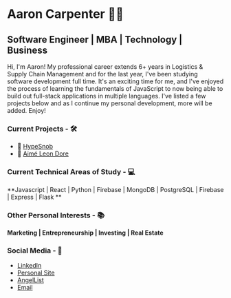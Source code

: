 # Aaron Carpenter :man_technologist:

## Software Engineer | MBA | Technology | Business

Hi, I'm Aaron! My professional career extends 6+ years in Logistics & Supply Chain Management and for the last year, I've been studying software development full time. It's an exciting time for me, and I've enjoyed the process of learning the fundamentals of JavaScript to now being able to build out full-stack applications in multiple languages. I've listed a few projects below and as I continue my personal development, more will be added. Enjoy!

### Current Projects - :hammer_and_wrench:
* :athletic_shoe: [HypeSnob](https://hypesnob.herokuapp.com)
* :tshirt: [Aimé Leon Dore](https://app-academy-capstone-project.web.app/)

### Current Technical Areas of Study - :computer:
**Javascript | React | Python | Firebase | MongoDB | PostgreSQL | Firebase | Express | Flask **

### Other Personal Interests - :books:
**Marketing | Entrepreneurship | Investing | Real Estate**

### Social Media - :iphone:
* [LinkedIn](http://linkedin.com/in/aaronkcarpenter)
* [Personal Site](http://aaronkcarpenter.github.io)
* [AngelList](https://angel.co/u/aaron-carpenter-4)
* [Email](mailto:aaronkcarpenter@gmail.com)

